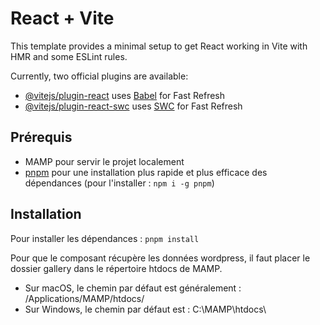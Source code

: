 # React + Vite

This template provides a minimal setup to get React working in Vite with HMR and some ESLint rules.

Currently, two official plugins are available:

- [@vitejs/plugin-react](https://github.com/vitejs/vite-plugin-react/blob/main/packages/plugin-react/README.md) uses [Babel](https://babeljs.io/) for Fast Refresh
- [@vitejs/plugin-react-swc](https://github.com/vitejs/vite-plugin-react-swc) uses [SWC](https://swc.rs/) for Fast Refresh

## Prérequis

- MAMP pour servir le projet localement
- [pnpm](https://pnpm.io) pour une installation plus rapide et plus efficace des dépendances (pour l'installer : ```npm i -g pnpm```)

## Installation
Pour installer les dépendances : ```pnpm install```

Pour que le composant récupère les données wordpress, il faut placer le dossier gallery dans le répertoire htdocs de MAMP.

- Sur macOS, le chemin par défaut est généralement : /Applications/MAMP/htdocs/
- Sur Windows, le chemin par défaut est : C:\MAMP\htdocs\

